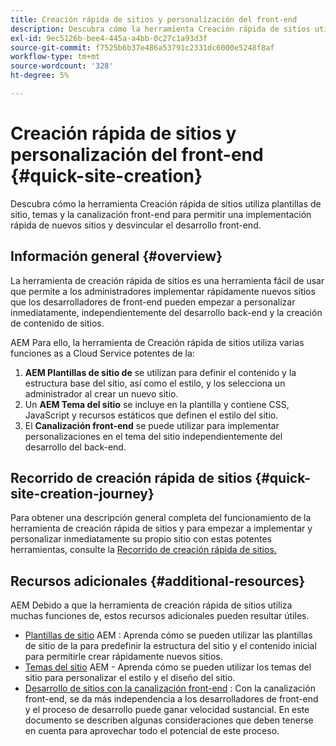 ```yaml
---
title: Creación rápida de sitios y personalización del front-end
description: Descubra cómo la herramienta Creación rápida de sitios utiliza plantillas de sitio, temas y la canalización front-end para permitir una implementación rápida de nuevos sitios y desvincular el desarrollo front-end.
exl-id: 9ec5126b-bee4-445a-a4bb-0c27c1a93d3f
source-git-commit: f7525b6b37e486a53791c2331dc6000e5248f8af
workflow-type: tm+mt
source-wordcount: '328'
ht-degree: 5%

---
```


# Creación rápida de sitios y personalización del front-end {#quick-site-creation}

Descubra cómo la herramienta Creación rápida de sitios utiliza plantillas de sitio, temas y la canalización front-end para permitir una implementación rápida de nuevos sitios y desvincular el desarrollo front-end.

## Información general {#overview}

La herramienta de creación rápida de sitios es una herramienta fácil de usar que permite a los administradores implementar rápidamente nuevos sitios que los desarrolladores de front-end pueden empezar a personalizar inmediatamente, independientemente del desarrollo back-end y la creación de contenido de sitios.

AEM Para ello, la herramienta de Creación rápida de sitios utiliza varias funciones as a Cloud Service potentes de la:

1. **AEM Plantillas de sitio de** se utilizan para definir el contenido y la estructura base del sitio, así como el estilo, y los selecciona un administrador al crear un nuevo sitio.
1. Un **AEM Tema del sitio** se incluye en la plantilla y contiene CSS, JavaScript y recursos estáticos que definen el estilo del sitio.
1. El **Canalización front-end** se puede utilizar para implementar personalizaciones en el tema del sitio independientemente del desarrollo del back-end.

## Recorrido de creación rápida de sitios {#quick-site-creation-journey}

Para obtener una descripción general completa del funcionamiento de la herramienta de creación rápida de sitios y para empezar a implementar y personalizar inmediatamente su propio sitio con estas potentes herramientas, consulte la [Recorrido de creación rápida de sitios.](/help/journey-sites/quick-site/overview.md)

## Recursos adicionales {#additional-resources}

AEM Debido a que la herramienta de creación rápida de sitios utiliza muchas funciones de, estos recursos adicionales pueden resultar útiles.

* [Plantillas de sitio](/help/sites-cloud/administering/site-creation/site-templates.md) AEM : Aprenda cómo se pueden utilizar las plantillas de sitio de la para predefinir la estructura del sitio y el contenido inicial para permitirle crear rápidamente nuevos sitios.
* [Temas del sitio](/help/sites-cloud/administering/site-creation/site-themes.md) AEM - Aprenda cómo se pueden utilizar los temas del sitio para personalizar el estilo y el diseño del sitio.
* [Desarrollo de sitios con la canalización front-end](/help/implementing/developing/introduction/developing-with-front-end-pipelines.md) : Con la canalización front-end, se da más independencia a los desarrolladores de front-end y el proceso de desarrollo puede ganar velocidad sustancial. En este documento se describen algunas consideraciones que deben tenerse en cuenta para aprovechar todo el potencial de este proceso.
